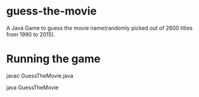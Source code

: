 # guess-the-movie
A Java Game to guess the movie name(randomly picked out of 2600 titles from 1990 to 2015).
# Running the game
javac GuessTheMovie.java

java GuessTheMovie
